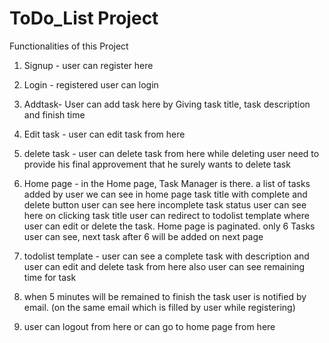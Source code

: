 
# ToDo_List Project

Functionalities of this Project
1. Signup - user can register here
2. Login - registered user can login 
3. Addtask- User can add task here by Giving task title, task description and finish time
4. Edit task - user can edit task from here
5. delete task - user can delete task from here
while deleting user need to provide his final approvement that he surely wants to delete task

6. Home page - in the Home page, Task Manager is there. a list of tasks added by user we can see in home page
task title with complete and delete button user can see here
incomplete task status user can see here
on clicking task title user can redirect to todolist template where user can edit or delete the task.
Home page is paginated. only 6 Tasks user can see, next task after 6 will be added on next page

7. todolist template - user can see a complete task with description and user can edit and delete task from here also user can see remaining time for task

8. when 5 minutes will be remained to finish the task user is notified by email. (on the same email which is filled by user while registering)
9. user can logout from here or can go to home page from here



